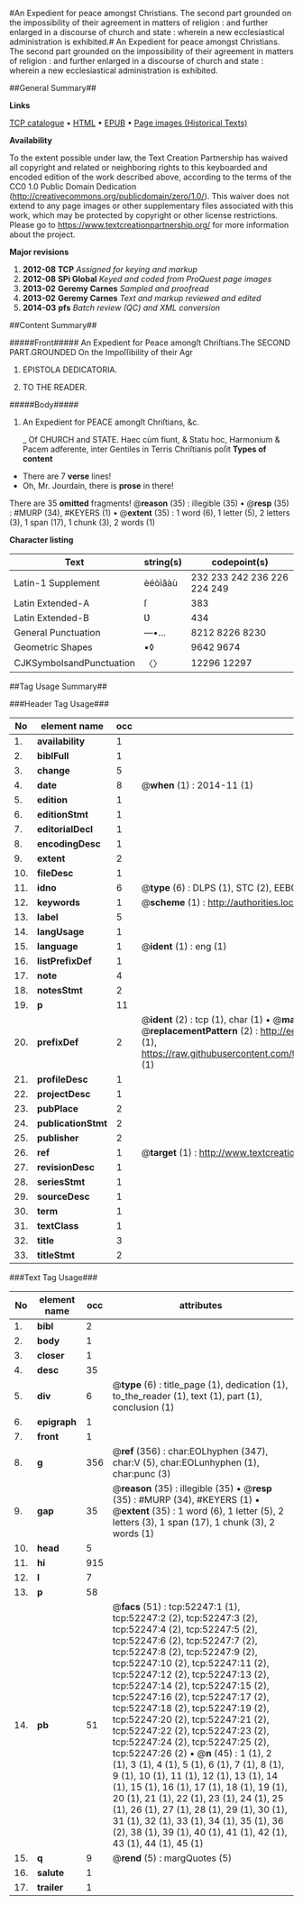 #An Expedient for peace amongst Christians. The second part grounded on the impossibility of their agreement in matters of religion : and further enlarged in a discourse of church and state : wherein a new ecclesiastical administration is exhibited.#
An Expedient for peace amongst Christians. The second part grounded on the impossibility of their agreement in matters of religion : and further enlarged in a discourse of church and state : wherein a new ecclesiastical administration is exhibited.

##General Summary##

**Links**

[TCP catalogue](http://www.ota.ox.ac.uk/tcp/)  • 
[HTML](http://tei.it.ox.ac.uk/tcp/Texts-HTML/free/A39/A39064.html)  • 
[EPUB](http://tei.it.ox.ac.uk/tcp/Texts-EPUB/free/A39/A39064.epub) • 
[Page images (Historical Texts)](https://historicaltexts.jisc.ac.uk/eebo-12002146e)

**Availability**

To the extent possible under law, the Text Creation Partnership has waived all copyright and related or neighboring rights to this keyboarded and encoded edition of the work described above, according to the terms of the CC0 1.0 Public Domain Dedication (http://creativecommons.org/publicdomain/zero/1.0/). This waiver does not extend to any page images or other supplementary files associated with this work, which may be protected by copyright or other license restrictions. Please go to https://www.textcreationpartnership.org/ for more information about the project.

**Major revisions**

1. __2012-08__ __TCP__ *Assigned for keying and markup*
1. __2012-08__ __SPi Global__ *Keyed and coded from ProQuest page images*
1. __2013-02__ __Geremy Carnes__ *Sampled and proofread*
1. __2013-02__ __Geremy Carnes__ *Text and markup reviewed and edited*
1. __2014-03__ __pfs__ *Batch review (QC) and XML conversion*

##Content Summary##

#####Front#####
An Expedient for Peace amongſt Chriſtians.The SECOND PART.GROUNDED On the Impoſſibility of their Agr
1. EPISTOLA DEDICATORIA.

1. TO THE READER.

#####Body#####

1. An Expedient for PEACE amongſt Chriſtians, &c.

    _ Of CHURCH and STATE.
Haec cùm fiunt, & Statu hoc, Harmonium & Pacem adferente, inter Gentiles in Terris Chriſtianis poſit
**Types of content**

  * There are 7 **verse** lines!
  * Oh, Mr. Jourdain, there is **prose** in there!

There are 35 **omitted** fragments! 
 @__reason__ (35) : illegible (35)  •  @__resp__ (35) : #MURP (34), #KEYERS (1)  •  @__extent__ (35) : 1 word (6), 1 letter (5), 2 letters (3), 1 span (17), 1 chunk (3), 2 words (1)

**Character listing**


|Text|string(s)|codepoint(s)|
|---|---|---|
|Latin-1 Supplement|èéòìâàù|232 233 242 236 226 224 249|
|Latin Extended-A|ſ|383|
|Latin Extended-B|Ʋ|434|
|General Punctuation|—•…|8212 8226 8230|
|Geometric Shapes|▪◊|9642 9674|
|CJKSymbolsandPunctuation|〈〉|12296 12297|

##Tag Usage Summary##

###Header Tag Usage###

|No|element name|occ|attributes|
|---|---|---|---|
|1.|__availability__|1||
|2.|__biblFull__|1||
|3.|__change__|5||
|4.|__date__|8| @__when__ (1) : 2014-11 (1)|
|5.|__edition__|1||
|6.|__editionStmt__|1||
|7.|__editorialDecl__|1||
|8.|__encodingDesc__|1||
|9.|__extent__|2||
|10.|__fileDesc__|1||
|11.|__idno__|6| @__type__ (6) : DLPS (1), STC (2), EEBO-CITATION (1), OCLC (1), VID (1)|
|12.|__keywords__|1| @__scheme__ (1) : http://authorities.loc.gov/ (1)|
|13.|__label__|5||
|14.|__langUsage__|1||
|15.|__language__|1| @__ident__ (1) : eng (1)|
|16.|__listPrefixDef__|1||
|17.|__note__|4||
|18.|__notesStmt__|2||
|19.|__p__|11||
|20.|__prefixDef__|2| @__ident__ (2) : tcp (1), char (1)  •  @__matchPattern__ (2) : ([0-9\-]+):([0-9IVX]+) (1), (.+) (1)  •  @__replacementPattern__ (2) : http://eebo.chadwyck.com/downloadtiff?vid=$1&page=$2 (1), https://raw.githubusercontent.com/textcreationpartnership/Texts/master/tcpchars.xml#$1 (1)|
|21.|__profileDesc__|1||
|22.|__projectDesc__|1||
|23.|__pubPlace__|2||
|24.|__publicationStmt__|2||
|25.|__publisher__|2||
|26.|__ref__|1| @__target__ (1) : http://www.textcreationpartnership.org/docs/. (1)|
|27.|__revisionDesc__|1||
|28.|__seriesStmt__|1||
|29.|__sourceDesc__|1||
|30.|__term__|1||
|31.|__textClass__|1||
|32.|__title__|3||
|33.|__titleStmt__|2||


###Text Tag Usage###

|No|element name|occ|attributes|
|---|---|---|---|
|1.|__bibl__|2||
|2.|__body__|1||
|3.|__closer__|1||
|4.|__desc__|35||
|5.|__div__|6| @__type__ (6) : title_page (1), dedication (1), to_the_reader (1), text (1), part (1), conclusion (1)|
|6.|__epigraph__|1||
|7.|__front__|1||
|8.|__g__|356| @__ref__ (356) : char:EOLhyphen (347), char:V (5), char:EOLunhyphen (1), char:punc (3)|
|9.|__gap__|35| @__reason__ (35) : illegible (35)  •  @__resp__ (35) : #MURP (34), #KEYERS (1)  •  @__extent__ (35) : 1 word (6), 1 letter (5), 2 letters (3), 1 span (17), 1 chunk (3), 2 words (1)|
|10.|__head__|5||
|11.|__hi__|915||
|12.|__l__|7||
|13.|__p__|58||
|14.|__pb__|51| @__facs__ (51) : tcp:52247:1 (1), tcp:52247:2 (2), tcp:52247:3 (2), tcp:52247:4 (2), tcp:52247:5 (2), tcp:52247:6 (2), tcp:52247:7 (2), tcp:52247:8 (2), tcp:52247:9 (2), tcp:52247:10 (2), tcp:52247:11 (2), tcp:52247:12 (2), tcp:52247:13 (2), tcp:52247:14 (2), tcp:52247:15 (2), tcp:52247:16 (2), tcp:52247:17 (2), tcp:52247:18 (2), tcp:52247:19 (2), tcp:52247:20 (2), tcp:52247:21 (2), tcp:52247:22 (2), tcp:52247:23 (2), tcp:52247:24 (2), tcp:52247:25 (2), tcp:52247:26 (2)  •  @__n__ (45) : 1 (1), 2 (1), 3 (1), 4 (1), 5 (1), 6 (1), 7 (1), 8 (1), 9 (1), 10 (1), 11 (1), 12 (1), 13 (1), 14 (1), 15 (1), 16 (1), 17 (1), 18 (1), 19 (1), 20 (1), 21 (1), 22 (1), 23 (1), 24 (1), 25 (1), 26 (1), 27 (1), 28 (1), 29 (1), 30 (1), 31 (1), 32 (1), 33 (1), 34 (1), 35 (1), 36 (2), 38 (1), 39 (1), 40 (1), 41 (1), 42 (1), 43 (1), 44 (1), 45 (1)|
|15.|__q__|9| @__rend__ (5) : margQuotes (5)|
|16.|__salute__|1||
|17.|__trailer__|1||
